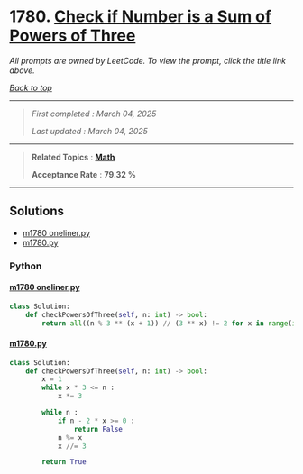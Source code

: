 # 1780. [Check if Number is a Sum of Powers of Three](<https://leetcode.com/problems/check-if-number-is-a-sum-of-powers-of-three>)

*All prompts are owned by LeetCode. To view the prompt, click the title link above.*

*[Back to top](<../README.md>)*

------

> *First completed : March 04, 2025*
>
> *Last updated : March 04, 2025*

------

> **Related Topics** : **[Math](<by_topic/Math.md>)**
>
> **Acceptance Rate** : **79.32 %**

------

## Solutions

- [m1780 oneliner.py](<../my-submissions/m1780 oneliner.py>)
- [m1780.py](<../my-submissions/m1780.py>)
### Python
#### [m1780 oneliner.py](<../my-submissions/m1780 oneliner.py>)
```Python
class Solution:
    def checkPowersOfThree(self, n: int) -> bool:
        return all((n % 3 ** (x + 1)) // (3 ** x) != 2 for x in range(int(n ** (1 / 3)), -1, -1))
```

#### [m1780.py](<../my-submissions/m1780.py>)
```Python
class Solution:
    def checkPowersOfThree(self, n: int) -> bool:
        x = 1
        while x * 3 <= n :
            x *= 3

        while n :
            if n - 2 * x >= 0 :
                return False
            n %= x
            x //= 3

        return True
```

